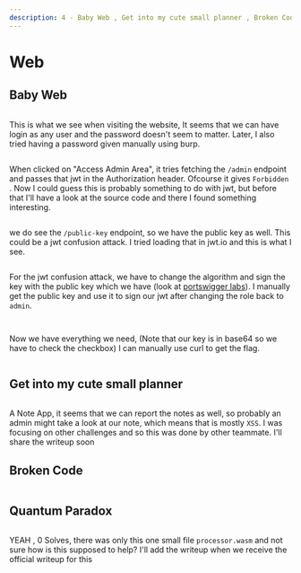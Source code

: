 ```yaml
---
description: 4 - Baby Web , Get into my cute small planner , Broken Code , Quantom Paradox
---
```


# Web

## Baby Web

<figure><img src="../../.gitbook/assets/image (4) (1) (1) (1).png" alt=""><figcaption></figcaption></figure>

This is what we see when visiting the website, It seems that we can have login as any user and the password doesn't seem to matter. Later, I also tried having a password given manually using burp.

<figure><img src="../../.gitbook/assets/image (1) (1) (1) (1) (1).png" alt=""><figcaption></figcaption></figure>

When clicked on "Access Admin Area", it tries fetching the `/admin` endpoint and passes that jwt in the Authorization header. Ofcourse it gives `Forbidden` . Now I could guess this is probably something to do with jwt, but before that I'll have a look at the source code and there I found something interesting.&#x20;

<figure><img src="../../.gitbook/assets/image (3) (1) (1) (1) (1).png" alt=""><figcaption></figcaption></figure>

we do see the `/public-key` endpoint, so we have the public key as well. This could be a jwt confusion attack. I tried loading that in jwt.io and this is what I see.&#x20;

<figure><img src="../../.gitbook/assets/image (2) (1) (1) (1) (1).png" alt=""><figcaption></figcaption></figure>

For the jwt confusion attack, we have to change the algorithm and sign the key with the public key which we have (look at [portswigger labs](https://portswigger.net/web-security/jwt/algorithm-confusion)). I manually get the public key and use it to sign our jwt after changing the role back to `admin`.&#x20;

<figure><img src="../../.gitbook/assets/image (4) (1) (1) (1) (1).png" alt=""><figcaption></figcaption></figure>

<figure><img src="../../.gitbook/assets/image (5) (1) (1) (1).png" alt=""><figcaption></figcaption></figure>

Now we have everything we need, (Note that our key is in base64 so we have to check the checkbox) I can manually use curl to get the flag.

<figure><img src="../../.gitbook/assets/image (6) (1) (1).png" alt=""><figcaption></figcaption></figure>

## Get into my cute small planner

<figure><img src="../../.gitbook/assets/image (11).png" alt=""><figcaption></figcaption></figure>

A Note App, it seems that we can report the notes as well, so probably an admin might take a look at our note, which means that is mostly `XSS`. I was focusing on other challenges and so this was done by other teammate. I'll share the writeup soon

## Broken Code

<figure><img src="../../.gitbook/assets/image (16).png" alt=""><figcaption></figcaption></figure>

## Quantum Paradox

<figure><img src="../../.gitbook/assets/image (17).png" alt=""><figcaption></figcaption></figure>

YEAH , 0 Solves, there was only this one small file `processor.wasm` and not sure how is this supposed to help? I'll add the writeup when we receive the official writeup for this

<figure><img src="../../.gitbook/assets/image (18).png" alt=""><figcaption></figcaption></figure>



